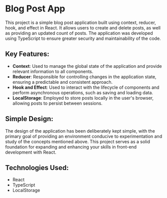 # Blog Post App

This project is a simple blog post application built using context, reducer, hook, and effect in React. It allows users to create and delete posts, as well as providing an updated count of posts. The application was developed using TypeScript to ensure greater security and maintainability of the code.

## Key Features:

- **Context**: Used to manage the global state of the application and provide relevant information to all components.
- **Reducer**: Responsible for controlling changes in the application state, ensuring a predictable and consistent approach.
- **Hook and Effect**: Used to interact with the lifecycle of components and perform asynchronous operations, such as saving and loading data.
- **LocalStorage**: Employed to store posts locally in the user's browser, allowing posts to persist between sessions.

## Simple Design:

The design of the application has been deliberately kept simple, with the primary goal of providing an environment conducive to experimentation and study of the concepts mentioned above. This project serves as a solid foundation for expanding and enhancing your skills in front-end development with React.

## Technologies Used:

- React
- TypeScript
- LocalStorage
